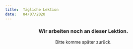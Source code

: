 ```yaml
---
title:  Tägliche Lektion
date:   04/07/2020
---
```


### <center>Wir arbeiten noch an dieser Lektion.</center>
<center>Bitte komme später zurück.</center>